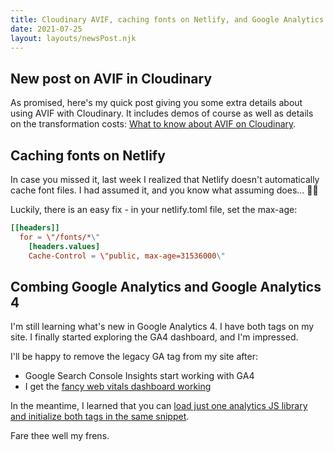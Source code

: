 ```yaml
---
title: Cloudinary AVIF, caching fonts on Netlify, and Google Analytics 4
date: 2021-07-25
layout: layouts/newsPost.njk
---
```

## New post on AVIF in Cloudinary

As promised, here's my quick post giving you some extra details about using AVIF with Cloudinary. It includes demos of course as well as details on the transformation costs: [What to know about AVIF on Cloudinary](https://sia.codes/posts/avif-on-cloudinary/).

## Caching fonts on Netlify

In case you missed it, last week I realized that Netlify doesn't automatically cache font files. I had assumed it, and you know what assuming does... 🍑👯

Luckily, there is an easy fix - in your netlify.toml file, set the max-age:

```toml
[[headers]]
  for = \"/fonts/*\"
    [headers.values]
    Cache-Control = \"public, max-age=31536000\"
```

## Combing Google Analytics and Google Analytics 4

I'm still learning what's new in Google Analytics 4. I have both tags on my site. I finally started exploring the GA4 dashboard, and I'm impressed.

I'll be happy to remove the legacy GA tag from my site after:

- Google Search Console Insights start working with GA4
- I get the [fancy web vitals dashboard working](https://events.google.com/io/session/0deaa89f-f331-48ae-a8d7-e2f0aedddf82?lng=en)

In the meantime, I learned that you can [load just one analytics JS library and initialize both tags in the same snippet](https://developers.google.com/analytics/devguides/collection/ga4/basic-tag?technology=gtagjs).

Fare thee well my frens.
